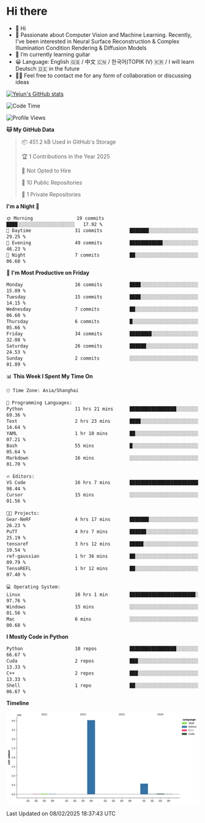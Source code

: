 # Hi there
- 👋 Hi
- 🔭 Passionate about Computer Vision and Machine Learning. Recently, I've been interested in Neural Surface Reconstruction & Complex Illumination Condition Rendering & Diffusion Models
- 🌱 I’m currently learning guitar
- 😀 Language: English 🇬🇧 / 中文 🇨🇳 / 한국어(TOPIK IV) 🇰🇷 / I will learn Deutsch 🇩🇪 in the future
- 🙋‍♂️ Feel free to contact me for any form of collaboration or discussing ideas


<!-- <img height="195px" src="https://github-readme-stats.vercel.app/api?username=yejun688&count_private=true&show_icons=true&hide_rank=true&title_color=0969da&bg_color=ffffff00&text_color=57606a&disable_animations=true"><img height="195px" src="https://github-readme-stats.vercel.app/api/top-langs?username=yejun688&layout=compact&title_color=0969da&bg_color=ffffff00&text_color=57606a"> -->

[![Yejun's GitHub stats](https://github-readme-stats.vercel.app/api?username=yejun688)](https://github.com/yejun688/github-readme-stats)

<!---
yejun688/yejun688 is a ✨ special ✨ repository because its `README.md` (this file) appears on your GitHub profile.
You can click the Preview link to take a look at your changes.
--->

<!--START_SECTION:waka-->
![Code Time](http://img.shields.io/badge/Code%20Time-768%20hrs%2039%20mins-blue)

![Profile Views](http://img.shields.io/badge/Profile%20Views-88-blue)

**🐱 My GitHub Data** 

> 📦 451.2 kB Used in GitHub's Storage 
 > 
> 🏆 1 Contributions in the Year 2025
 > 
> 🚫 Not Opted to Hire
 > 
> 📜 10 Public Repositories 
 > 
> 🔑 1 Private Repositories 
 > 
**I'm a Night 🦉** 

```text
🌞 Morning                19 commits          ████░░░░░░░░░░░░░░░░░░░░░   17.92 % 
🌆 Daytime                31 commits          ███████░░░░░░░░░░░░░░░░░░   29.25 % 
🌃 Evening                49 commits          ████████████░░░░░░░░░░░░░   46.23 % 
🌙 Night                  7 commits           ██░░░░░░░░░░░░░░░░░░░░░░░   06.60 % 
```
📅 **I'm Most Productive on Friday** 

```text
Monday                   16 commits          ████░░░░░░░░░░░░░░░░░░░░░   15.09 % 
Tuesday                  15 commits          ████░░░░░░░░░░░░░░░░░░░░░   14.15 % 
Wednesday                7 commits           ██░░░░░░░░░░░░░░░░░░░░░░░   06.60 % 
Thursday                 6 commits           █░░░░░░░░░░░░░░░░░░░░░░░░   05.66 % 
Friday                   34 commits          ████████░░░░░░░░░░░░░░░░░   32.08 % 
Saturday                 26 commits          ██████░░░░░░░░░░░░░░░░░░░   24.53 % 
Sunday                   2 commits           ░░░░░░░░░░░░░░░░░░░░░░░░░   01.89 % 
```


📊 **This Week I Spent My Time On** 

```text
🕑︎ Time Zone: Asia/Shanghai

💬 Programming Languages: 
Python                   11 hrs 21 mins      █████████████████░░░░░░░░   69.36 % 
Text                     2 hrs 23 mins       ████░░░░░░░░░░░░░░░░░░░░░   14.64 % 
YAML                     1 hr 10 mins        ██░░░░░░░░░░░░░░░░░░░░░░░   07.21 % 
Bash                     55 mins             █░░░░░░░░░░░░░░░░░░░░░░░░   05.64 % 
Markdown                 16 mins             ░░░░░░░░░░░░░░░░░░░░░░░░░   01.70 % 

🔥 Editors: 
VS Code                  16 hrs 7 mins       █████████████████████████   98.44 % 
Cursor                   15 mins             ░░░░░░░░░░░░░░░░░░░░░░░░░   01.56 % 

🐱‍💻 Projects: 
Gear-NeRF                4 hrs 17 mins       ███████░░░░░░░░░░░░░░░░░░   26.23 % 
PuTT                     4 hrs 7 mins        ██████░░░░░░░░░░░░░░░░░░░   25.19 % 
tensoref                 3 hrs 12 mins       █████░░░░░░░░░░░░░░░░░░░░   19.54 % 
ref-gaussian             1 hr 36 mins        ██░░░░░░░░░░░░░░░░░░░░░░░   09.79 % 
TensoREFL                1 hr 12 mins        ██░░░░░░░░░░░░░░░░░░░░░░░   07.40 % 

💻 Operating System: 
Linux                    16 hrs 1 min        ████████████████████████░   97.76 % 
Windows                  15 mins             ░░░░░░░░░░░░░░░░░░░░░░░░░   01.56 % 
Mac                      6 mins              ░░░░░░░░░░░░░░░░░░░░░░░░░   00.68 % 
```

**I Mostly Code in Python** 

```text
Python                   10 repos            █████████████████░░░░░░░░   66.67 % 
Cuda                     2 repos             ███░░░░░░░░░░░░░░░░░░░░░░   13.33 % 
C++                      2 repos             ███░░░░░░░░░░░░░░░░░░░░░░   13.33 % 
Shell                    1 repo              ██░░░░░░░░░░░░░░░░░░░░░░░   06.67 % 
```



**Timeline**

![Lines of Code chart](https://raw.githubusercontent.com/yejun688/yejun688/main/assets/bar_graph.png)


 Last Updated on 08/02/2025 18:37:43 UTC
<!--END_SECTION:waka-->
